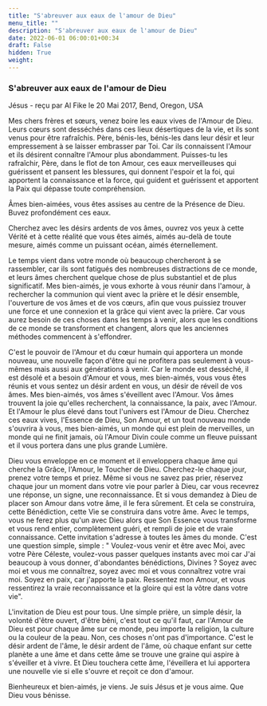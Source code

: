 ```yaml
---
title: "S'abreuver aux eaux de l'amour de Dieu"
menu_title: ""
description: "S'abreuver aux eaux de l'amour de Dieu"
date: 2022-06-01 06:00:01+00:34
draft: False
hidden: True
weight:
---
```

### S'abreuver aux eaux de l'amour de Dieu

Jésus - reçu par Al Fike le 20 Mai 2017, Bend, Oregon, USA

Mes chers frères et sœurs, venez boire les eaux vives de l'Amour de Dieu. Leurs cœurs sont desséchés dans ces lieux désertiques de la vie, et ils sont venus pour être rafraîchis. Père, bénis-les, bénis-les dans leur désir et leur empressement à se laisser embrasser par Toi. Car ils connaissent l'Amour et ils désirent connaître l'Amour plus abondamment. Puisses-tu les rafraîchir, Père, dans le flot de ton Amour, ces eaux merveilleuses qui guérissent et pansent les blessures, qui donnent l'espoir et la foi, qui apportent la connaissance et la force, qui guident et guérissent et apportent la Paix qui dépasse toute compréhension.

Âmes bien-aimées, vous êtes assises au centre de la Présence de Dieu. Buvez profondément ces eaux.

Cherchez avec les désirs ardents de vos âmes, ouvrez vos yeux à cette Vérité et à cette réalité que vous êtes aimés, aimés au-delà de toute mesure, aimés comme un puissant océan, aimés éternellement.

Le temps vient dans votre monde où beaucoup chercheront à se rassembler, car ils sont fatigués des nombreuses distractions de ce monde, et leurs âmes cherchent quelque chose de plus substantiel et de plus significatif. Mes bien-aimés, je vous exhorte à vous réunir dans l'amour, à rechercher la communion qui vient avec la prière et le désir ensemble, l'ouverture de vos âmes et de vos cœurs, afin que vous puissiez trouver une force et une connexion et la grâce qui vient avec la prière. Car vous aurez besoin de ces choses dans les temps à venir, alors que les conditions de ce monde se transforment et changent, alors que les anciennes méthodes commencent à s'effondrer.

C'est le pouvoir de l'Amour et du cœur humain qui apportera un monde nouveau, une nouvelle façon d'être qui ne profitera pas seulement à vous-mêmes mais aussi aux générations à venir. Car le monde est desséché, il est désolé et a besoin d'Amour et vous, mes bien-aimés, vous vous êtes réunis et vous sentez un désir ardent en vous, un désir de réveil de vos âmes. Mes bien-aimés, vos âmes s'éveillent avec l'Amour. Vos âmes trouvent la joie qu'elles recherchent, la connaissance, la paix, avec l'Amour. Et l'Amour le plus élevé dans tout l'univers est l'Amour de Dieu. Cherchez ces eaux vives, l'Essence de Dieu, Son Amour, et un tout nouveau monde s'ouvrira à vous, mes bien-aimés, un monde qui est plein de merveilles, un monde qui ne finit jamais, où l'Amour Divin coule comme un fleuve puissant et il vous portera dans une plus grande Lumière.

Dieu vous enveloppe en ce moment et il enveloppera chaque âme qui cherche la Grâce, l'Amour, le Toucher de Dieu. Cherchez-le chaque jour, prenez votre temps et priez. Même si vous ne savez pas prier, réservez chaque jour un moment dans votre vie pour parler à Dieu, car vous recevrez une réponse, un signe, une reconnaissance. Et si vous demandez à Dieu de placer son Amour dans votre âme, il le fera sûrement. Et cela se construira, cette Bénédiction, cette Vie se construira dans votre âme. Avec le temps, vous ne ferez plus qu'un avec Dieu alors que Son Essence vous transforme et vous rend entier, complètement guéri, et rempli de joie et de vraie connaissance. Cette invitation s'adresse à toutes les âmes du monde. C'est une question simple, simple : " Voulez-vous venir et être avec Moi, avec votre Père Céleste, voulez-vous passer quelques instants avec moi car J'ai beaucoup à vous donner, d'abondantes bénédictions, Divines ? Soyez avec moi et vous me connaîtrez, soyez avec moi et vous connaîtrez votre vrai moi. Soyez en paix, car j'apporte la paix. Ressentez mon Amour, et vous ressentirez la vraie reconnaissance et la gloire qui est la vôtre dans votre vie".

L'invitation de Dieu est pour tous. Une simple prière, un simple désir, la volonté d'être ouvert, d'être béni, c'est tout ce qu'il faut, car l'Amour de Dieu est pour chaque âme sur ce monde, peu importe la religion, la culture ou la couleur de la peau. Non, ces choses n'ont pas d'importance. C'est le désir ardent de l'âme, le désir ardent de l'âme, où chaque enfant sur cette planète a une âme et dans cette âme se trouve une graine qui aspire à s'éveiller et à vivre. Et Dieu touchera cette âme, l'éveillera et lui apportera une nouvelle vie si elle s'ouvre et reçoit ce don d'amour.

Bienheureux et bien-aimés, je viens. Je suis Jésus et je vous aime. Que Dieu vous bénisse.
